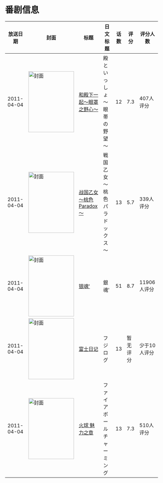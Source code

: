 # 番剧信息

|放送日期|封面|标题|日文标题|话数|评分|评分人数|
|---|---|---|---|---|---|---|
|2011-04-04|<img src="//lain.bgm.tv/pic/cover/c/f7/a1/10741_nviLH.jpg" alt="封面" style="width:150px;height:200px;object-fit:cover;">|[和殿下一起～眼罩之野心～](https://bangumi.tv/subject/10741)|殿といっしょ～眼帯の野望～|12|7.3|407人评分|
|2011-04-04|<img src="//lain.bgm.tv/pic/cover/c/3a/6c/11726_CSRC3.jpg" alt="封面" style="width:150px;height:200px;object-fit:cover;">|[战国乙女～桃色Paradox～](https://bangumi.tv/subject/11726)|戦国乙女～桃色パラドックス～|13|5.7|339人评分|
|2011-04-04|<img src="//lain.bgm.tv/pic/cover/c/e1/36/11834_fEZvv.jpg" alt="封面" style="width:150px;height:200px;object-fit:cover;">|[银魂'](https://bangumi.tv/subject/11834)|銀魂'|51|8.7|11906人评分|
|2011-04-04|<img src="//lain.bgm.tv/pic/cover/c/5e/83/14632_Xf6QP.jpg" alt="封面" style="width:150px;height:200px;object-fit:cover;">|[富士日记](https://bangumi.tv/subject/14632)|フジログ|13|暂无评分|少于10人评分|
|2011-04-04|<img src="//lain.bgm.tv/pic/cover/c/cc/53/14996_54gm5.jpg" alt="封面" style="width:150px;height:200px;object-fit:cover;">|[火球 魅力之章](https://bangumi.tv/subject/14996)|ファイアボール チャーミング|13|7.3|510人评分|
